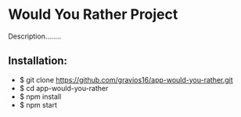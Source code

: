 # Would You Rather Project

  Description........

## Installation:

* $ git clone https://github.com/gravios16/app-would-you-rather.git
* $ cd app-would-you-rather
* $ npm install
* $ npm start